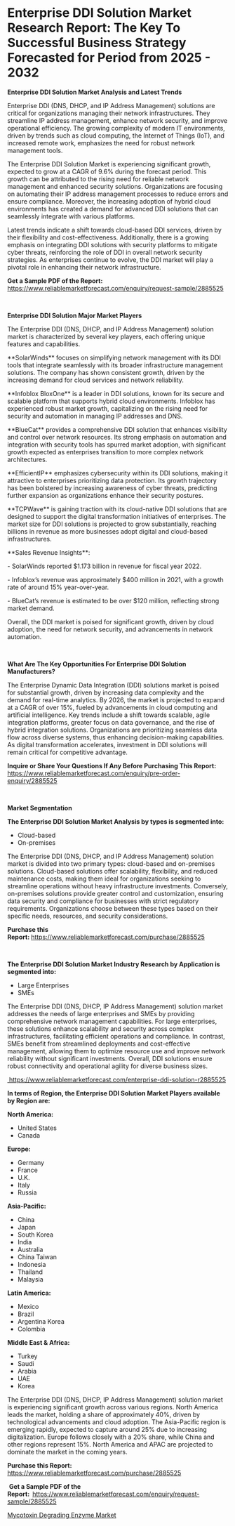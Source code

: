 <p><h1>Enterprise DDI Solution Market Research Report: The Key To Successful Business Strategy Forecasted for Period from 2025 - 2032</h1></p><p><strong>Enterprise DDI Solution Market Analysis and Latest Trends</strong></p>
<p><p>Enterprise DDI (DNS, DHCP, and IP Address Management) solutions are critical for organizations managing their network infrastructures. They streamline IP address management, enhance network security, and improve operational efficiency. The growing complexity of modern IT environments, driven by trends such as cloud computing, the Internet of Things (IoT), and increased remote work, emphasizes the need for robust network management tools.</p><p>The Enterprise DDI Solution Market is experiencing significant growth, expected to grow at a CAGR of 9.6% during the forecast period. This growth can be attributed to the rising need for reliable network management and enhanced security solutions. Organizations are focusing on automating their IP address management processes to reduce errors and ensure compliance. Moreover, the increasing adoption of hybrid cloud environments has created a demand for advanced DDI solutions that can seamlessly integrate with various platforms.</p><p>Latest trends indicate a shift towards cloud-based DDI services, driven by their flexibility and cost-effectiveness. Additionally, there is a growing emphasis on integrating DDI solutions with security platforms to mitigate cyber threats, reinforcing the role of DDI in overall network security strategies. As enterprises continue to evolve, the DDI market will play a pivotal role in enhancing their network infrastructure.</p></p>
<p><strong>Get a Sample PDF of the Report:&nbsp;</strong> <a href="https://www.reliablemarketforecast.com/enquiry/request-sample/2885525?utm_campaign=2450&utm_medium=2&utm_source=Github&utm_content=ia&utm_term=13032025&utm_id=enterprise-ddi-solution">https://www.reliablemarketforecast.com/enquiry/request-sample/2885525</a></p>
<p>&nbsp;</p>
<p><strong>Enterprise DDI Solution Major Market Players</strong></p>
<p><p>The Enterprise DDI (DNS, DHCP, and IP Address Management) solution market is characterized by several key players, each offering unique features and capabilities.</p><p>**SolarWinds** focuses on simplifying network management with its DDI tools that integrate seamlessly with its broader infrastructure management solutions. The company has shown consistent growth, driven by the increasing demand for cloud services and network reliability.</p><p>**Infoblox BloxOne** is a leader in DDI solutions, known for its secure and scalable platform that supports hybrid cloud environments. Infoblox has experienced robust market growth, capitalizing on the rising need for security and automation in managing IP addresses and DNS. </p><p>**BlueCat** provides a comprehensive DDI solution that enhances visibility and control over network resources. Its strong emphasis on automation and integration with security tools has spurred market adoption, with significant growth expected as enterprises transition to more complex network architectures.</p><p>**EfficientIP** emphasizes cybersecurity within its DDI solutions, making it attractive to enterprises prioritizing data protection. Its growth trajectory has been bolstered by increasing awareness of cyber threats, predicting further expansion as organizations enhance their security postures.</p><p>**TCPWave** is gaining traction with its cloud-native DDI solutions that are designed to support the digital transformation initiatives of enterprises. The market size for DDI solutions is projected to grow substantially, reaching billions in revenue as more businesses adopt digital and cloud-based infrastructures.</p><p>**Sales Revenue Insights**: </p><p>- SolarWinds reported $1.173 billion in revenue for fiscal year 2022.</p><p>- Infoblox’s revenue was approximately $400 million in 2021, with a growth rate of around 15% year-over-year.</p><p>- BlueCat’s revenue is estimated to be over $120 million, reflecting strong market demand.</p><p>Overall, the DDI market is poised for significant growth, driven by cloud adoption, the need for network security, and advancements in network automation.</p></p>
<p>&nbsp;</p>
<p><strong>What Are The Key Opportunities For Enterprise DDI Solution Manufacturers?</strong></p>
<p><p>The Enterprise Dynamic Data Integration (DDI) solutions market is poised for substantial growth, driven by increasing data complexity and the demand for real-time analytics. By 2026, the market is projected to expand at a CAGR of over 15%, fueled by advancements in cloud computing and artificial intelligence. Key trends include a shift towards scalable, agile integration platforms, greater focus on data governance, and the rise of hybrid integration solutions. Organizations are prioritizing seamless data flow across diverse systems, thus enhancing decision-making capabilities. As digital transformation accelerates, investment in DDI solutions will remain critical for competitive advantage.</p></p>
<p><strong>Inquire or Share Your Questions If Any Before Purchasing This Report:</strong> <a href="https://www.reliablemarketforecast.com/enquiry/pre-order-enquiry/2885525?utm_campaign=2450&utm_medium=2&utm_source=Github&utm_content=ia&utm_term=13032025&utm_id=enterprise-ddi-solution">https://www.reliablemarketforecast.com/enquiry/pre-order-enquiry/2885525</a></p>
<p>&nbsp;</p>
<p><strong>Market Segmentation</strong></p>
<p><strong>The Enterprise DDI Solution Market Analysis by types is segmented into:</strong></p>
<p><ul><li>Cloud-based</li><li>On-premises</li></ul></p>
<p><p>The Enterprise DDI (DNS, DHCP, and IP Address Management) solution market is divided into two primary types: cloud-based and on-premises solutions. Cloud-based solutions offer scalability, flexibility, and reduced maintenance costs, making them ideal for organizations seeking to streamline operations without heavy infrastructure investments. Conversely, on-premises solutions provide greater control and customization, ensuring data security and compliance for businesses with strict regulatory requirements. Organizations choose between these types based on their specific needs, resources, and security considerations.</p></p>
<p><strong>Purchase this Report:&nbsp;</strong><a href="https://www.reliablemarketforecast.com/purchase/2885525?utm_campaign=2450&utm_medium=2&utm_source=Github&utm_content=ia&utm_term=13032025&utm_id=enterprise-ddi-solution">https://www.reliablemarketforecast.com/purchase/2885525</a></p>
<p>&nbsp;</p>
<p><strong>The Enterprise DDI Solution Market Industry Research by Application is segmented into:</strong></p>
<p><ul><li>Large Enterprises</li><li>SMEs</li></ul></p>
<p><p>The Enterprise DDI (DNS, DHCP, IP Address Management) solution market addresses the needs of large enterprises and SMEs by providing comprehensive network management capabilities. For large enterprises, these solutions enhance scalability and security across complex infrastructures, facilitating efficient operations and compliance. In contrast, SMEs benefit from streamlined deployments and cost-effective management, allowing them to optimize resource use and improve network reliability without significant investments. Overall, DDI solutions ensure robust connectivity and operational agility for diverse business sizes.</p></p>
<p><a href="https://www.reliablemarketforecast.com/enterprise-ddi-solution-r2885525?utm_campaign=2450&utm_medium=2&utm_source=Github&utm_content=ia&utm_term=13032025&utm_id=enterprise-ddi-solution">&nbsp;https://www.reliablemarketforecast.com/enterprise-ddi-solution-r2885525</a></p>
<p><strong>In terms of Region, the Enterprise DDI Solution Market Players available by Region are:</strong></p>
<p>
    <p> <strong> North America: </strong>
        <ul>
            <li>United States</li>
            <li>Canada</li>
        </ul>
        </p> 
    <p> <strong> Europe: </strong>
        <ul>
            <li>Germany</li>
            <li>France</li>
            <li>U.K.</li>
            <li>Italy</li>
            <li>Russia</li>
        </ul>
        </p> 
    <p> <strong> Asia-Pacific: </strong>
        <ul>
            <li>China</li>
            <li>Japan</li>
            <li>South Korea</li>
            <li>India</li>
            <li>Australia</li>
            <li>China Taiwan</li>
            <li>Indonesia</li>
            <li>Thailand</li>
            <li>Malaysia</li>
        </ul>
        </p> 
    <p> <strong> Latin America: </strong>
        <ul>
            <li>Mexico</li>
            <li>Brazil</li>
            <li>Argentina Korea</li>
            <li>Colombia</li>
        </ul>
        </p> 
    <p> <strong> Middle East & Africa: </strong>
        <ul>
            <li>Turkey</li>
            <li>Saudi</li>
            <li>Arabia</li>
            <li>UAE</li>
            <li>Korea</li>
        </ul>
    </p>
    </p>
<p><p>The Enterprise DDI (DNS, DHCP, IP Address Management) solution market is experiencing significant growth across various regions. North America leads the market, holding a share of approximately 40%, driven by technological advancements and cloud adoption. The Asia-Pacific region is emerging rapidly, expected to capture around 25% due to increasing digitalization. Europe follows closely with a 20% share, while China and other regions represent 15%. North America and APAC are projected to dominate the market in the coming years.</p></p>
<p><strong>Purchase this Report: </strong><a href="https://www.reliablemarketforecast.com/purchase/2885525?utm_campaign=2450&utm_medium=2&utm_source=Github&utm_content=ia&utm_term=13032025&utm_id=enterprise-ddi-solution">https://www.reliablemarketforecast.com/purchase/2885525</a></p>
<p>&nbsp;<strong>Get a Sample PDF of the Report:&nbsp;&nbsp;</strong><a href="https://www.reliablemarketforecast.com/enquiry/request-sample/2885525?utm_campaign=2450&utm_medium=2&utm_source=Github&utm_content=ia&utm_term=13032025&utm_id=enterprise-ddi-solution">https://www.reliablemarketforecast.com/enquiry/request-sample/2885525</a></p>
<p><strong></strong></p>
<p><p><a href="https://github.com/boitafbg/Market-Research-Report-List-1/blob/main/mycotoxin-degrading-enzyme-market.md?utm_campaign=2450&utm_medium=2&utm_source=Github&utm_content=ia&utm_term=13032025&utm_id=enterprise-ddi-solution">Mycotoxin Degrading Enzyme Market</a></p></p>